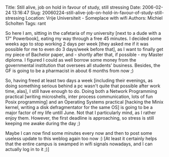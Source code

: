 Title: Still alive, job on hold in favour of study, still stressing
Date: 2006-02-24 13:16:47
Slug: 20060224-still-alive-job-on-hold-in-favour-of-study-still-stressing
Location: Vrije Universiteit - Someplace with wifi
Authors: Michiel Scholten
Tags: rant

<p>So here I am, sitting in the cafetaria of my university [next to a dude with a 17" Powerbook], eating my way through a free 45 minutes. I decided some weeks ago to stop working 2 days per week [they asked me if it was possible for me to even do 3 days/week before that], as I want to finally get my piece of Bachelor paper, and - shortly after that, if possible - my Master diploma. I figured I could as well borrow some money from the governmental institution that oversees all students' business. Besides, the GF is going to be a pharmacist in about 6 months from now ;)</p>

<p>So, having freed at least two days a week [including their evenings, as doing something serious behind a pc wasn't quite that possible after work time, alas], I still have enough to do. Doing both a Network Programming practical [writing microshells, inter process communication, lots of fun Posix programming] and an Operating Systems practical [hacking the Minix kernel, writing a disk defragmentator for the same OS] is going to be a major factor of my life untill June. Not that I particularly mind, as I rather enjoy them. However, the first deadline is approaching, so stress is still keeping me awake during the day ;)</p>

<p>Maybe I can now find some minutes every now and then to post some useless update to this weblog again too now :) [At least it certainly helps that the entire campus is swamped in wifi signals nowadays, and I can actually log in to it ;)]</p>